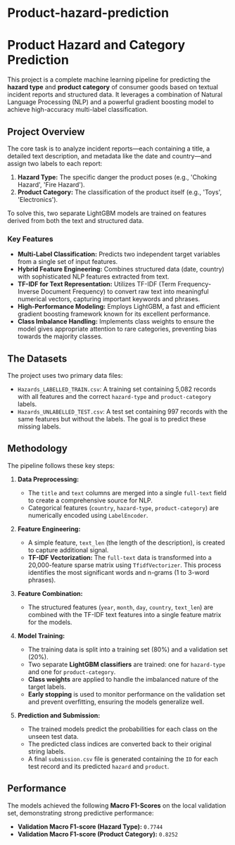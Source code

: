 # Product-hazard-prediction
# Product Hazard and Category Prediction


This project is a complete machine learning pipeline for predicting the **hazard type** and **product category** of consumer goods based on textual incident reports and structured data. It leverages a combination of Natural Language Processing (NLP) and a powerful gradient boosting model to achieve high-accuracy multi-label classification.

## Project Overview

The core task is to analyze incident reports—each containing a title, a detailed text description, and metadata like the date and country—and assign two labels to each report:
1.  **Hazard Type:** The specific danger the product poses (e.g., 'Choking Hazard', 'Fire Hazard').
2.  **Product Category:** The classification of the product itself (e.g., 'Toys', 'Electronics').

To solve this, two separate LightGBM models are trained on features derived from both the text and structured data.

### Key Features
*   **Multi-Label Classification:** Predicts two independent target variables from a single set of input features.
*   **Hybrid Feature Engineering:** Combines structured data (date, country) with sophisticated NLP features extracted from text.
*   **TF-IDF for Text Representation:** Utilizes TF-IDF (Term Frequency-Inverse Document Frequency) to convert raw text into meaningful numerical vectors, capturing important keywords and phrases.
*   **High-Performance Modeling:** Employs LightGBM, a fast and efficient gradient boosting framework known for its excellent performance.
*   **Class Imbalance Handling:** Implements class weights to ensure the model gives appropriate attention to rare categories, preventing bias towards the majority classes.

## The Datasets

The project uses two primary data files:
*   `Hazards_LABELLED_TRAIN.csv`: A training set containing 5,082 records with all features and the correct `hazard-type` and `product-category` labels.
*   `Hazards_UNLABELLED_TEST.csv`: A test set containing 997 records with the same features but without the labels. The goal is to predict these missing labels.

## Methodology

The pipeline follows these key steps:

1.  **Data Preprocessing:**
    *   The `title` and `text` columns are merged into a single `full-text` field to create a comprehensive source for NLP.
    *   Categorical features (`country`, `hazard-type`, `product-category`) are numerically encoded using `LabelEncoder`.

2.  **Feature Engineering:**
    *   A simple feature, `text_len` (the length of the description), is created to capture additional signal.
    *   **TF-IDF Vectorization:** The `full-text` data is transformed into a 20,000-feature sparse matrix using `TfidfVectorizer`. This process identifies the most significant words and n-grams (1 to 3-word phrases).

3.  **Feature Combination:**
    *   The structured features (`year`, `month`, `day`, `country`, `text_len`) are combined with the TF-IDF text features into a single feature matrix for the models.

4.  **Model Training:**
    *   The training data is split into a training set (80%) and a validation set (20%).
    *   Two separate **LightGBM classifiers** are trained: one for `hazard-type` and one for `product-category`.
    *   **Class weights** are applied to handle the imbalanced nature of the target labels.
    *   **Early stopping** is used to monitor performance on the validation set and prevent overfitting, ensuring the models generalize well.

5.  **Prediction and Submission:**
    *   The trained models predict the probabilities for each class on the unseen test data.
    *   The predicted class indices are converted back to their original string labels.
    *   A final `submission.csv` file is generated containing the `ID` for each test record and its predicted `hazard` and `product`.

## Performance

The models achieved the following **Macro F1-Scores** on the local validation set, demonstrating strong predictive performance:

*   **Validation Macro F1-score (Hazard Type):** `0.7744`
*   **Validation Macro F1-score (Product Category):** `0.8252`
